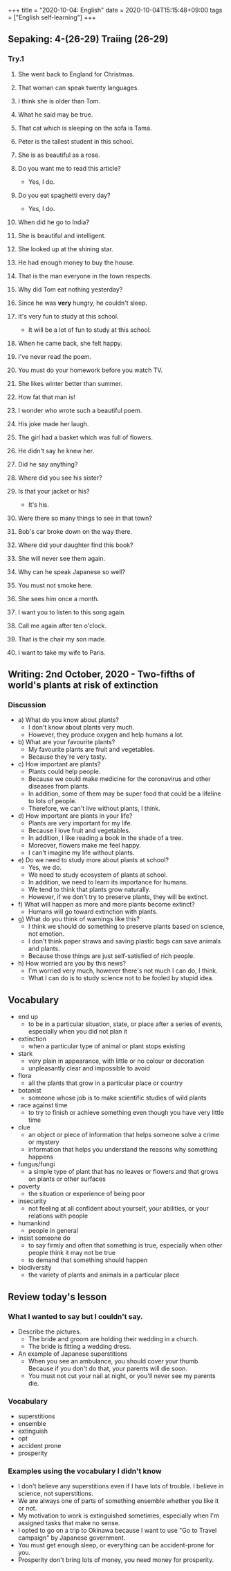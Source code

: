 +++
title =  "2020-10-04: English"
date = 2020-10-04T15:15:48+09:00
tags = ["English self-learning"]
+++

## Sepaking: 4-(26-29) Traiing (26-29)

### Try.1

1. She went back to England for Christmas.
2. That woman can speak twenty languages.
3. I think she is older than Tom.
4. What he said may be true.
5. That cat which is sleeping on the sofa is Tama.
6. Peter is the tallest student in this school.
7. She is as beautiful as a rose.
8. Do you want me to read this article?
    - Yes, I do.
9. Do you eat spaghetti every day?
    - Yes, I do.
10. When did he go to India?

1. She is beautiful and intelligent.
2. She looked up at the shining star.
3. He had enough money to buy the house.
4. That is the man everyone in the town respects. 
5. Why did Tom eat nothing yesterday?
6. Since he was **very** hungry, he couldn't sleep. 
7. It's very fun to study at this school.
    - It will be a lot of fun to study at this school.
8. When he came back, she felt happy.
9. I've never read the poem.
10. You must do your homework before you watch TV.

1. She likes winter better than summer.
2. How fat that man is!
3. I wonder who wrote such a beautiful poem.
4. His joke made her laugh.
5. The girl had a basket which was full of flowers.
6. He didn't say he knew her.
7. Did he say anything?
8. Where did you see his sister?
9. Is that your jacket or his?
    - It's his.
10. Were there so many things to see in that town?

1. Bob's car broke down on the way there.
2. Where did your daughter find this book?
3. She will never see them again.
4. Why can he speak Japanese so well?
5. You must not smoke here.
6. She sees him once a month.
7. I want you to listen to this song again.
8. Call me again after ten o'clock.
9. That is the chair my son made.
10. I want to take my wife to Paris.

## Writing: 2nd October, 2020 - Two-fifths of world's plants at risk of extinction

### Discussion

* a) What do you know about plants?
    - I don't know about plants very much.
    - However, they produce oxygen and help humans a lot.
* b) What are your favourite plants?
    - My favourite plants are fruit and vegetables.
    - Because they're very tasty.
* c) How important are plants?
    - Plants could help people.
    - Because we could make medicine for the coronavirus and other diseases from plants.
    - In addition, some of them may be super food that could be a lifeline to lots of people.
    - Therefore, we can't live without plants, I think.
* d) How important are plants in your life?
    - Plants are very important for my life.
    - Because I love fruit and vegetables.
    - In addition, I like reading a book in the shade of a tree.
    - Moreover, flowers make me feel happy.
    - I can't imagine my life without plants.
* e) Do we need to study more about plants at school?
    - Yes, we do.
    - We need to study ecosystem of plants at school.
    - In addition, we need to learn its importance for humans.
    - We tend to think that plants grow naturally.
    - However, if we don't try to preserve plants, they will be extinct.
* f) What will happen as more and more plants become extinct?
    - Humans will go toward extinction with plants.
* g) What do you think of warnings like this?
    - I think we should do something to preserve plants based on science, not emotion.
    - I don't think paper straws and saving plastic bags can save animals and plants.
    - Because those things are just self-satisfied of rich people.
* h) How worried are you by this news?
    - I'm worried very much, however there's not much I can do, I think.
    - What I can do is to study science not to be fooled by stupid idea.

## Vocabulary

* end up
    - to be in a particular situation, state, or place after a series of events, especially when you did not plan it
* extinction
    - when a particular type of animal or plant stops existing
* stark
    - very plain in appearance, with little or no colour or decoration
    - unpleasantly clear and impossible to avoid
* flora
    - all the plants that grow in a particular place or country
* botanist
    - someone whose job is to make scientific studies of wild plants
* race against time
    - to try to finish or achieve something even though you have very little time 
* clue
    - an object or piece of information that helps someone solve a crime or mystery
    - information that helps you understand the reasons why something happens
* fungus/fungi
    - a simple type of plant that has no leaves or flowers and that grows on plants or other surfaces
* poverty
    - the situation or experience of being poor
* insecurity
    - not feeling at all confident about yourself, your abilities, or your relations with people
* humankind
    - people in general
* insist someone do
    - to say firmly and often that something is true, especially when other people think it may not be true
    - to demand that something should happen
* biodiversity
    - the variety of plants and animals in a particular place

## Review today's lesson

### What I wanted to say but I couldn't say.

* Describe the pictures.
    - The bride and groom are holding their wedding in a church.
    - The bride is fitting a wedding dress.
* An example of Japanese superstitions
    - When you see an ambulance, you should cover your thumb. 
        Because if you don't do that, your parents will die soon.
    - You must not cut your nail at night, or you'll never see my parents die.

### Vocabulary

* superstitions
* ensemble
* extinguish
* opt
* accident prone
* prosperity

### Examples using the vocabulary I didn't know

* I don't believe any superstitions even if I have lots of trouble.
  I believe in science, not superstitions.
* We are always one of parts of something ensemble 
  whether you like it or not.
* My motivation to work is extinguished sometimes,
  especially when I'm assigned tasks that make no sense.
* I opted to go on a trip to Okinawa 
  because I want to use "Go to Travel campaign" by Japanese government.
* You must get enough sleep, or everything can be accident-prone for you.
* Prosperity don't bring lots of money, you need money for prosperity.

